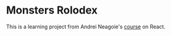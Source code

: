 # Monsters Rolodex

This is a learning project from Andrei Neagoie's [course](https://facebook.github.io/create-react-app/docs/getting-started) on React.
